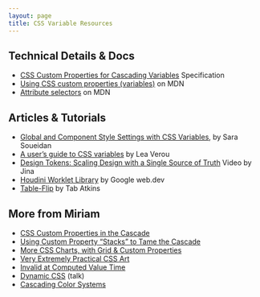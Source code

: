 ```yaml
---
layout: page
title: CSS Variable Resources
---
```


## Technical Details & Docs

- [CSS Custom Properties for Cascading Variables](https://www.w3.org/TR/css-variables-1/)
  Specification
- [Using CSS custom properties (variables)](https://developer.mozilla.org/en-US/docs/Web/CSS/Using_CSS_custom_properties)
  on MDN
- [Attribute selectors](https://developer.mozilla.org/en-US/docs/Web/CSS/Attribute_selectors)
  on MDN

## Articles & Tutorials

- [Global and Component Style Settings with CSS Variables](https://www.sarasoueidan.com/blog/style-settings-with-css-variables/),
  by Sara Soueidan
- [A user’s guide to CSS variables](https://increment.com/frontend/a-users-guide-to-css-variables/)
  by Lea Verou
- [Design Tokens: Scaling Design with a Single Source of Truth](https://aycl.uie.com/virtual_seminars/design_tokens_scaling_design_with_a_single_source_of_truth)
  Video by Jina
- [Houdini Worklet Library](https://houdini.how/)
  by Google web.dev
- [Table-Flip](https://twitter.com/tabatkins/status/1099050056760487936)
  by Tab Atkins

## More from Miriam

- [CSS Custom Properties in the Cascade](https://www.smashingmagazine.com/2019/07/css-custom-properties-cascade/)
- [Using Custom Property “Stacks” to Tame the Cascade](https://css-tricks.com/using-custom-property-stacks-to-tame-the-cascade/)
- [More CSS Charts, with Grid & Custom Properties ](https://css-tricks.com/css-charts-grid-custom-properties/)
- [Very Extremely Practical CSS Art](https://css-tricks.com/very-extremely-practical-css-art/)
- [Invalid at Computed Value Time](https://twitter.com/MiriSuzanne/status/1369055587837771776)
- [Dynamic CSS](https://www.oddbird.net/talks/dynamic-css/) (talk)
- [Cascading Color Systems](https://www.oddbird.net/cascading-colors/)
